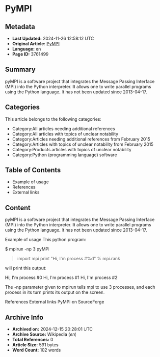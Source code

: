 # PyMPI

## Metadata
- **Last Updated:** 2024-11-26 12:58:12 UTC
- **Original Article:** [PyMPI](https://en.wikipedia.org/wiki/PyMPI)
- **Language:** en
- **Page ID:** 3761499

## Summary
pyMPI is a software project that integrates the Message Passing Interface (MPI) into the Python interpreter.
It allows one to write parallel programs using the Python language.
It has not been updated since 2013-04-17.

## Categories
This article belongs to the following categories:

- Category:All articles needing additional references
- Category:All articles with topics of unclear notability
- Category:Articles needing additional references from February 2015
- Category:Articles with topics of unclear notability from February 2015
- Category:Products articles with topics of unclear notability
- Category:Python (programming language) software

## Table of Contents

- Example of usage
- References
- External links

## Content

pyMPI is a software project that integrates the Message Passing Interface (MPI) into the Python interpreter.
It allows one to write parallel programs using the Python language.
It has not been updated since 2013-04-17.

Example of usage
This python program:

$ mpirun -np 3 pyMPI
> import mpi
> print "Hi, I'm process #%d" % mpi.rank

will print this output:

Hi, I'm process #0
Hi, I'm process #1
Hi, I'm process #2

The -np parameter given to mpirun tells mpi to use 3 processes, and each process in its turn prints its output on the screen.

References
External links
PyMPI on SourceForge

## Archive Info
- **Archived on:** 2024-12-15 20:28:01 UTC
- **Archive Source:** Wikipedia (_en_)
- **Total References:** 0
- **Article Size:** 591 bytes
- **Word Count:** 102 words
